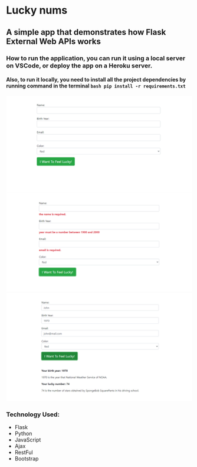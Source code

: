 # Lucky nums

## A simple app that demonstrates how Flask External Web APIs works
### How to run the application, you can run it using a local server on VSCode, or deploy the app on a Heroku server. 
#### Also, to run it locally, you need to install all the project dependencies by running command in the terminal ```bash pip install -r requirements.txt```

<img src="https://raw.githubusercontent.com/Spartak-Belov-Floresku/img-jg/main/external-web-apis-lucky-nums-1.png">

<img src="https://raw.githubusercontent.com/Spartak-Belov-Floresku/img-jg/main/external-web-apis-lucky-nums-2.png">

<img src="https://raw.githubusercontent.com/Spartak-Belov-Floresku/img-jg/main/external-web-apis-lucky-nums-3.png">

### Technology Used:
- Flask
- Python
- JavaScript
- Ajax
- RestFul
- Bootstrap
